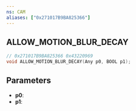 ```yaml
---
ns: CAM
aliases: ["0x271017B9BA825366"]
---
```

## ALLOW_MOTION_BLUR_DECAY

```c
// 0x271017B9BA825366 0x43220969
void ALLOW_MOTION_BLUR_DECAY(Any p0, BOOL p1);
```


## Parameters
* **p0**: 
* **p1**: 

